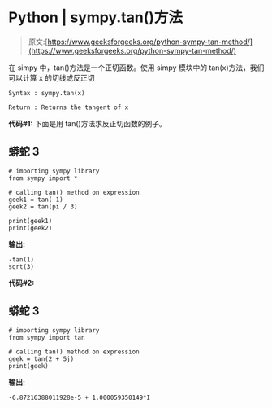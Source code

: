 # Python | sympy.tan()方法

> 原文:[https://www.geeksforgeeks.org/python-sympy-tan-method/](https://www.geeksforgeeks.org/python-sympy-tan-method/)

在 simpy 中，tan()方法是一个正切函数。使用 simpy 模块中的 tan(x)方法，我们可以计算 x 的切线或反正切

```
Syntax : sympy.tan(x)

Return : Returns the tangent of x 
```

**代码#1:**
下面是用 tan()方法求反正切函数的例子。

## 蟒蛇 3

```
# importing sympy library
from sympy import *

# calling tan() method on expression
geek1 = tan(-1)
geek2 = tan(pi / 3)

print(geek1)
print(geek2)
```

**输出:**

```
-tan(1)
sqrt(3)
```

**代码#2:**

## 蟒蛇 3

```
# importing sympy library
from sympy import tan

# calling tan() method on expression
geek = tan(2 + 5j)
print(geek)
```

**输出:**

```
-6.87216388011928e-5 + 1.000059350149*I
```